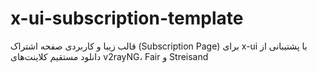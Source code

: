# x-ui-subscription-template
قالب زیبا و کاربردی صفحه اشتراک (Subscription Page) برای x-ui با پشتیبانی از دانلود مستقیم کلاینت‌های v2rayNG، Fair و Streisand

